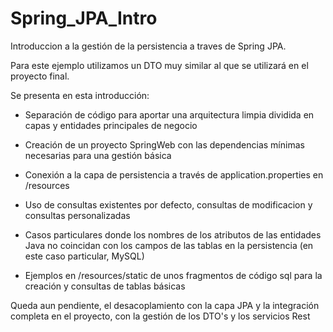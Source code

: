 # Spring_JPA_Intro

Introduccion a la gestión de la persistencia a traves de Spring JPA.

Para este ejemplo utilizamos un DTO muy similar al que se utilizará en el proyecto final.

Se presenta en esta introducción:

* Separación de código para aportar una arquitectura limpia dividida en capas y entidades principales de negocio

* Creación de un proyecto SpringWeb con las dependencias mínimas necesarias para una gestión básica

* Conexión a la capa de persistencia a través de application.properties en /resources

* Uso de consultas existentes por defecto, consultas de modificacion y consultas personalizadas

* Casos particulares donde los nombres de los atributos de las entidades Java no coincidan con los campos de las tablas en la persistencia (en este caso particular, MySQL)

* Ejemplos en /resources/static de unos fragmentos de código sql para la creación y consultas de tablas básicas

Queda aun pendiente, el desacoplamiento con la capa JPA y la integración completa en el proyecto, con la gestión de los DTO's y los servicios Rest
